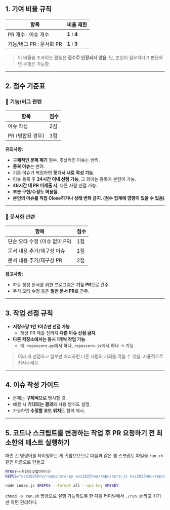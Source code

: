 ## 1. 기여 비율 규칙

| 항목                          | 비율 제한     |
|-----------------------------|----------------|
| PR 개수 : 이슈 개수          | **1 : 4** |
| 기능/버그 PR : 문서화 PR      | **1 : 3** |

> 이 비율을 초과하는 활동은 **점수로 인정되지 않음**. 단, 본인이 필요하다고 판단하면 수행은 가능함.

---

## 2. 점수 기준표

### 🔧 기능/버그 관련

| 항목        | 점수 |
|------------|------|
| 이슈 작성   | 2점  |
| PR (병합된 경우) | 3점  |

**유의사항:**
- **구체적인 문제 제기** 필수. 추상적인 이슈는 반려.
- **중복 이슈**는 반려.
- 기존 이슈가 복잡하면 **쪼개서 새로 작성 가능**.
- 이슈 등록 후 **24시간 이내 선점 가능**, 그 외에는 등록자 본인이 가능.
- **48시간 내 PR 미제출 시**, 다른 사람 선점 가능.
- **부분 구현/수정도 허용됨**.
- **본인의 이슈를 직접 Close하거나 상태 변화 금지. (점수 집계에 영향이 있을 수 있음)**

---

### 📝 문서화 관련

| 항목                        | 점수 |
|----------------------------|------|
| 단순 오타 수정 (이슈 없이 PR) | 1점  |
| 문서 내용 추가/재구성 이슈     | 1점  |
| 문서 내용 추가/재구성 PR      | 2점  |

**참고사항:**
- 자동 생성 문서를 위한 프로그램은 **기능 PR**으로 간주.
- 주석 오타 수정 등은 **일반 문서 PR**로 간주.

---

## 3. 작업 선점 규칙

- **저장소당 1인 1이슈만 선점 가능**.
  - 해당 PR 제출 전까지 **다른 이슈 선점 금지**.
- **다른 저장소에서는 동시 1개씩 작업 가능**.
  - 예: `reposcore-py`에서 하나, `reposcore-js`에서 하나 → 가능

> 여러 개 선점하고 일부만 처리하면 다른 사람의 기회를 막을 수 있음. 자율적으로 지켜주세요.

---

## 4. 이슈 작성 가이드

- 문제는 **구체적으로** 명시할 것.
- 해결 시 **기대되는 결과**와 사용 방식도 설명.
- 가능하면 **수정할 코드 위치**도 함께 제시.

---

## 5. 코드나 스크립트를 변경하는 작업 후 PR 요청하기 전 최소한의 테스트 실행하기
매번 긴 명령어를 타이핑하는 게 귀찮으으므로 다음과 같은 쉘 스크립트 파일을 `run.sh`같은 이름으로 만들고
```bash
MYKEY=<자신의깃헙아이디>
REPOS="oss2025hnu/reposcore-py oss2025hnu/reposcore-js oss2025hnu/reposcore-cs"

node index.js $REPOS --format all --api-key $MYKEY
```
`chmod +x run.sh` 명령으로 실행 가능하도록 한 다음
터미널에서 `./run.sh`라고 치기만 하면 편리하다.


